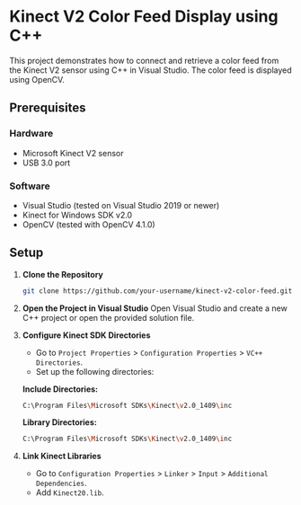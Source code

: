 # Kinect V2 Color Feed Display using C++

This project demonstrates how to connect and retrieve a color feed from the Kinect V2 sensor using C++ in Visual Studio. The color feed is displayed using OpenCV.

## Prerequisites

### Hardware
- Microsoft Kinect V2 sensor
- USB 3.0 port

### Software
- Visual Studio (tested on Visual Studio 2019 or newer)
- Kinect for Windows SDK v2.0
- OpenCV (tested with OpenCV 4.1.0)

## Setup

1. **Clone the Repository**
   ```bash
   git clone https://github.com/your-username/kinect-v2-color-feed.git
   ```

2. **Open the Project in Visual Studio**
   Open Visual Studio and create a new C++ project or open the provided solution file.

3. **Configure Kinect SDK Directories**
   - Go to `Project Properties` > `Configuration Properties` > `VC++ Directories`.
   - Set up the following directories:

   **Include Directories:**
   ```bash
   C:\Program Files\Microsoft SDKs\Kinect\v2.0_1409\inc
   ```
   **Library Directories:**
   ```bash
   C:\Program Files\Microsoft SDKs\Kinect\v2.0_1409\inc
   ```
4. **Link Kinect Libraries**
   - Go to `Configuration Properties` > `Linker` > `Input` > `Additional Dependencies`.
   - Add `Kinect20.lib`.


   

